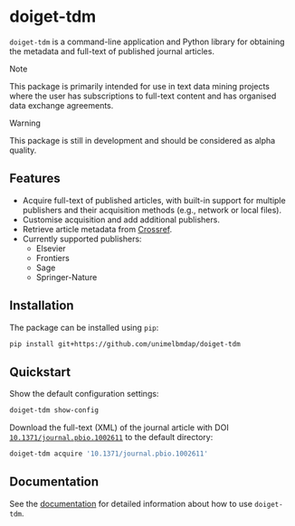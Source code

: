 # doiget-tdm

`doiget-tdm` is a command-line application and Python library for obtaining the metadata and full-text of published journal articles.

> [!NOTE]
> This package is primarily intended for use in text data mining projects where the user has subscriptions to full-text content and has organised data exchange agreements.

> [!WARNING]
> This package is still in development and should be considered as alpha quality.

## Features

* Acquire full-text of published articles, with built-in support for multiple publishers and their acquisition methods (e.g., network or local files).
* Customise acquisition and add additional publishers.
* Retrieve article metadata from [Crossref](https://crossref.org).
* Currently supported publishers:
    * Elsevier
    * Frontiers
    * Sage
    * Springer-Nature


## Installation

The package can be installed using `pip`:

```bash
pip install git+https://github.com/unimelbmdap/doiget-tdm
```

## Quickstart

Show the default configuration settings:

```bash
doiget-tdm show-config
```

Download the full-text (XML) of the journal article with DOI [`10.1371/journal.pbio.1002611`](https://doi.org/10.1371/journal.pbio.1002611) to the default directory:

```bash
doiget-tdm acquire '10.1371/journal.pbio.1002611'
```

## Documentation

See the [documentation](https://unimelbmdap.github.io/doiget-tdm/) for detailed information about how to use `doiget-tdm`.
